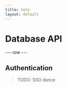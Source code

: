 ```yaml
---
title: toto
layout: default
---
```


# Database API

--- row ---

## Authentication

> TODO: SSO dance
